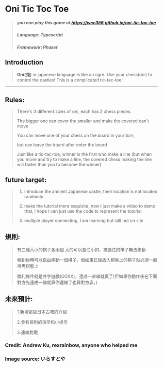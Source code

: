 Oni Tic Toc Toe
===============
>##### you can play this game at https://wcc356.github.io/oni-tic-tac-toe
>##### Language: Typescript  
>##### Framework: Phaser 

Introduction
---------------
> **Oni(鬼)** in japanese language is like an ogre. 
> Use your chess(oni) to control the castles! 
> This is a complicated tic-tac-toe!
---------------

## Rules:
> There's 3 different sizes of oni, each has 2 chess pieces. 
>
> The bigger one can cover the smaller and make the covered can't move
>
> You can move one of your chess on the board in your turn, 
>
> but can leave the board after enter the board
>
>Just like a tic-tac-toe, winner is the first who make a line (but when you move and try to make a line, the covered chess making the line will faster than you to become the winner)

## future target:
>1. introduce the ancient Japanese castle, their location is not located randomly
>
>2. make the tutorial more exquisite, now I just make a video to demo that, I hope I can just use the code to represent the tutorial
>
>3. multiple player connecting, I am learning but still not on site

## 規則:

>有三種大小的棋子各兩個 大的可以蓋住小的，被蓋住的棋子無法移動
>
>輪到你時可以自由移動一個棋子，但如果已經放入棋盤上的棋子就必須一直待再棋盤上
>
>勝利條件就是井字遊戲(OOXX)，連成一直線就贏了(但如果你動作後在下面對方先連成一線就算你連線了也算對方贏，)

## 未來預計:
>
> 1.新增那些日本古城的介紹
>
> 2.會有規則的演示和小提示
>
> 3.連線對戰

### Credit: Andrew Ku, rexrainbow, anyone who helped me
### Image source: いらすとや
